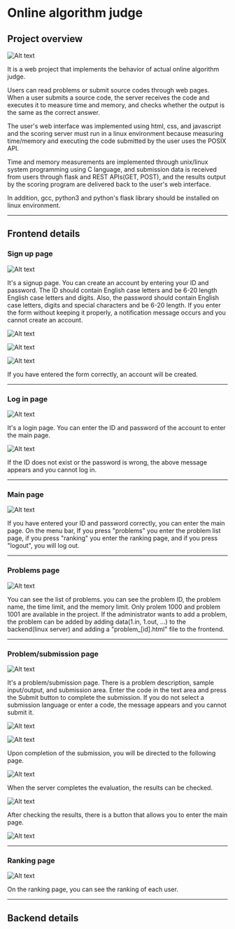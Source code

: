 # Online algorithm judge

## Project overview

![Alt text](p1.png)

It is a web project that implements the behavior of actual online algorithm judge.

Users can read problems or submit source codes through web pages. When a user submits a source code, the server receives the code and executes it to measure time and memory, and checks whether the output is the same as the correct answer.

The user's web interface was implemented using html, css, and javascript and the scoring server must run in a linux environment because measuring time/memory and executing the code submitted by the user uses the POSIX API.

Time and memory measurements are implemented through unix/linux system programming using C language, and submission data is received from users through flask and REST APIs(GET, POST), and the results output by the scoring program are delivered back to the user's web interface.

In addition, gcc, python3 and python's flask library should be installed on linux environment.

***

## Frontend details

### Sign up page

![Alt text](p2.png)

It's a signup page. You can create an account by entering your ID and password. The ID should contain English case letters and be 6-20 length English case letters and digits. Also, the password should contain English case letters, digits and special characters and be 6-20 length. If you enter the form without keeping it properly, a notification message occurs and you cannot create an account.

![Alt text](p3.png)

![Alt text](p4.png)

![Alt text](p5.png)

If you have entered the form correctly, an account will be created.

***

### Log in page

![Alt text](p6.png)

It's a login page. You can enter the ID and password of the account to enter the main page.

![Alt text](p7.png)

If the ID does not exist or the password is wrong, the above message appears and you cannot log in.

***

### Main page

![Alt text](p8.png)

If you have entered your ID and password correctly, you can enter the main page.
On the menu bar, If you press "problems" you enter the problem list page, if you press "ranking" you enter the ranking page, and if you press "logout", you will log out.

***

### Problems page

![Alt text](p10.png)

You can see the list of problems. you can see the problem ID, the problem name, the time limit, and the memory limit. Only prolem 1000 and problem 1001 are available in the project. If the administrator wants to add a problem, the problem can be added by adding data(1.in, 1.out, …) to the backend(linux server) and adding a "problem_[id].html" file to the frontend.

***

### Problem/submission page

![Alt text](p11.png)

It's a problem/submission page. There is a problem description, sample input/output, and submission area.
Enter the code in the text area and press the Submit button to complete the submission. If you do not select a submission language or enter a code, the message appears and you cannot submit it.

![Alt text](p12.png)

![Alt text](p14.png)

Upon completion of the submission, you will be directed to the following page.

![Alt text](p15.png)

When the server completes the evaluation, the results can be checked.

![Alt text](p16.png)

After checking the results, there is a button that allows you to enter the main page.

![Alt text](p17.png)

***

### Ranking page

![Alt text](p18.png)

On the ranking page, you can see the ranking of each user.

***

## Backend details

